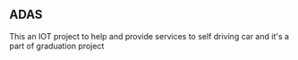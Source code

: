 ## ADAS

This an IOT project to help and provide services to self driving car
and it's a part of graduation project
